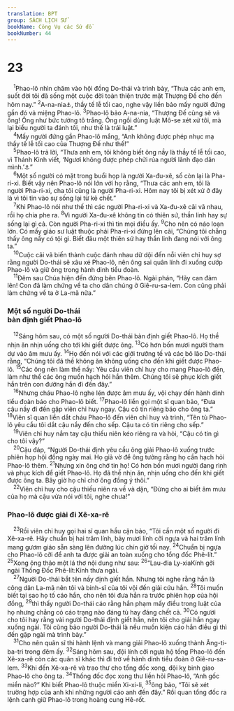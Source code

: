 ```yaml
---
translation: BPT
group: SÁCH LỊCH SỬ
bookName: Công Vụ các Sứ đồ 
bookNumber: 44
---
```


<div class="title"><h1>23</h1></div>
<span class="verse cong_23_1"> <sup>1</sup>Phao-lô nhìn chăm vào hội đồng Do-thái và trình bày, “Thưa các anh em, suốt đời tôi đã sống một cuộc đời toàn thiện trước mặt Thượng Đế cho đến hôm nay.”</span>
<span class="verse cong_23_2"><sup>2</sup>A-na-nia<a data-toggle="tooltip" data-placement="bottom" title="Đây không phải A-na-nia trong Sứ đồ 22:12.">⚓</a>, thầy tế lễ tối cao, nghe vậy liền bảo mấy người đứng gần đó vả miệng Phao-lô.</span>
<span class="verse cong_23_3"><sup>3</sup>Phao-lô bảo A-na-nia, “Thượng Đế cũng sẽ vả ông! Ông như bức tường tô trắng. Ông ngồi dùng luật Mô-se xét xử tôi, mà lại biểu người ta đánh tôi, như thế là trái luật.”<br/></span>
<span class="verse cong_23_4"> <sup>4</sup>Mấy người đứng gần Phao-lô mắng, “Anh không được phép nhục mạ thầy tế lễ tối cao của Thượng Đế như thế!”<br/></span>
<span class="verse cong_23_5"> <sup>5</sup>Phao-lô trả lời, “Thưa anh em, tôi không biết ông nầy là thầy tế lễ tối cao, vì Thánh Kinh viết, ‘Ngươi không được phép chửi rủa người lãnh đạo dân mình.’<a data-toggle="tooltip" data-placement="bottom" title="Xuất 22:28.">⚓</a>”<br/></span>
<span class="verse cong_23_6"> <sup>6</sup>Một số người có mặt trong buổi họp là người Xa-đu-xê, số còn lại là Pha-ri-xi. Biết vậy nên Phao-lô nói lớn với họ rằng, “Thưa các anh em, tôi là người Pha-ri-xi, cha tôi cũng là người Pha-ri-xi. Hôm nay tôi bị xét xử ở đây là vì tôi tin vào sự sống lại từ kẻ chết.”<br/></span>
<span class="verse cong_23_7"> <sup>7</sup>Khi Phao-lô nói như thế thì các người Pha-ri-xi và Xa-đu-xê cãi vã nhau, rồi họ chia phe ra.</span>
<span class="verse cong_23_8"><sup>8</sup>Vì người Xa-đu-xê không tin có thiên sứ, thần linh hay sự sống lại gì cả. Còn người Pha-ri-xi thì tin mọi điều ấy.</span>
<span class="verse cong_23_9"><sup>9</sup>Cho nên có náo loạn lớn. Có mấy giáo sư luật thuộc phái Pha-ri-xi đứng lên cãi, “Chúng tôi chẳng thấy ông nầy có tội gì. Biết đâu một thiên sứ hay thần linh đang nói với ông ta.”<br/></span>
<span class="verse cong_23_10"> <sup>10</sup>Cuộc cãi vã biến thành cuộc đánh nhau dữ dội đến nỗi viên chỉ huy sợ rằng người Do-thái sẽ xâu xé Phao-lô, nên ông sai quân lính đi xuống cướp Phao-lô và giữ ông trong hành dinh tiểu đoàn.<br/></span>
<span class="verse cong_23_11"> <sup>11</sup>Đêm sau Chúa hiện đến đứng bên Phao-lô. Ngài phán, “Hãy can đảm lên! Con đã làm chứng về ta cho dân chúng ở Giê-ru-sa-lem. Con cũng phải làm chứng về ta ở La-mã nữa.”<br/></span>
<div class="title"><h3>Một số người Do-thái<br/>bàn định giết Phao-lô</h3></div>
<span class="verse cong_23_12"> <sup>12</sup>Sáng hôm sau, có một số người Do-thái bàn định giết Phao-lô. Họ thề nhịn ăn nhịn uống cho tới khi giết được ông.</span>
<span class="verse cong_23_13"><sup>13</sup>Có hơn bốn mươi người tham dự vào âm mưu ấy.</span>
<span class="verse cong_23_14"><sup>14</sup>Họ đến nói với các giới trưởng tế và các bô lão Do-thái rằng, “Chúng tôi đã thề không ăn không uống cho đến khi giết được Phao-lô.</span>
<span class="verse cong_23_15"><sup>15</sup>Các ông nên làm thế nầy: Yêu cầu viên chỉ huy cho mang Phao-lô đến, làm như thể các ông muốn hạch hỏi hắn thêm. Chúng tôi sẽ phục kích giết hắn trên con đường hắn đi đến đây.”<br/></span>
<span class="verse cong_23_16"> <sup>16</sup>Nhưng cháu Phao-lô nghe lén được âm mưu ấy, vội chạy đến hành dinh tiểu đoàn báo cho Phao-lô biết.</span>
<span class="verse cong_23_17"><sup>17</sup>Phao-lô liền gọi một sĩ quan bảo, “Đưa cậu nầy đi đến gặp viên chỉ huy ngay. Cậu có tin riêng báo cho ông ta.”</span>
<span class="verse cong_23_18"><sup>18</sup>Viên sĩ quan liền dắt cháu Phao-lô đến viên chỉ huy và trình, “Tên tù Phao-lô yêu cầu tôi dắt cậu nầy đến cho sếp. Cậu ta có tin riêng cho sếp.”<br/></span>
<span class="verse cong_23_19"> <sup>19</sup>Viên chỉ huy nắm tay cậu thiếu niên kéo riêng ra và hỏi, “Cậu có tin gì cho tôi vậy?”<br/></span>
<span class="verse cong_23_20"> <sup>20</sup>Cậu đáp, “Người Do-thái định yêu cầu ông giải Phao-lô xuống trước phiên họp hội đồng ngày mai. Họ giả vờ để ông tưởng rằng họ cần hạch hỏi Phao-lô thêm.</span>
<span class="verse cong_23_21"><sup>21</sup>Nhưng xin ông chớ tin họ! Có hơn bốn mươi người đang rình và phục kích để giết Phao-lô. Họ đã thề nhịn ăn, nhịn uống cho đến khi giết được ông ta. Bây giờ họ chỉ chờ ông đồng ý thôi.”<br/></span>
<span class="verse cong_23_22"> <sup>22</sup>Viên chỉ huy cho cậu thiếu niên ra về và dặn, “Đừng cho ai biết âm mưu của họ mà cậu vừa nói với tôi, nghe chưa!”<br/></span>
<div class="title"><h3>Phao-lô được giải đi Xê-xa-rê</h3></div>
<span class="verse cong_23_23"> <sup>23</sup>Rồi viên chỉ huy gọi hai sĩ quan hầu cận bảo, “Tôi cần một số người đi Xê-xa-rê. Hãy chuẩn bị hai trăm lính, bảy mươi lính cỡi ngựa và hai trăm lính mang gươm giáo sẵn sàng lên đường lúc chín giờ tối nay.</span>
<span class="verse cong_23_24"><sup>24</sup>Chuẩn bị ngựa cho Phao-lô cỡi để anh ta được giải an toàn xuống cho tổng đốc Phê-lít.”</span>
<span class="verse cong_23_25"><sup>25</sup>Xong ông thảo một lá thơ nội dung như sau:</span>
<span class="verse cong_23_26"><sup>26</sup>“Lau-đia Ly-xiaKính gởi ngài Thống Đốc Phê-lít:Kính thưa ngài.<br/></span>
<span class="verse cong_23_27"> <sup>27</sup>Người Do-thái bắt tên nầy định giết hắn. Nhưng tôi nghe rằng hắn là công dân La-mã nên tôi và binh-sĩ của tôi vội đến giải cứu hắn.</span>
<span class="verse cong_23_28"><sup>28</sup>Tôi muốn biết tại sao họ tố cáo hắn, cho nên tôi đưa hắn ra trước phiên họp của hội đồng,</span>
<span class="verse cong_23_29"><sup>29</sup>thì thấy người Do-thái cáo rằng hắn phạm mấy điều trong luật của họ nhưng chẳng có cáo trạng nào đáng tù hay đáng chết cả.</span>
<span class="verse cong_23_30"><sup>30</sup>Có người cho tôi hay rằng vài người Do-thái định giết hắn, nên tôi cho giải hắn ngay xuống ngài. Tôi cũng bảo người Do-thái là nếu muốn kiện cáo hắn điều gì thì đến gặp ngài mà trình bày.”<br/></span>
<span class="verse cong_23_31"> <sup>31</sup>Cho nên quân sĩ thi hành lệnh và mang giải Phao-lô xuống thành Ăng-ti-ba-tri trong đêm ấy.</span>
<span class="verse cong_23_32"><sup>32</sup>Sáng hôm sau, đội lính cỡi ngựa hộ tống Phao-lô đến Xê-xa-rê còn các quân sĩ khác thì đi trở về hành dinh tiểu đoàn ở Giê-ru-sa-lem.</span>
<span class="verse cong_23_33"><sup>33</sup>Khi đến Xê-xa-rê và trao thư cho tổng đốc xong, đội kỵ binh giao Phao-lô cho ông ta.</span>
<span class="verse cong_23_34"><sup>34</sup>Thống đốc đọc xong thư liền hỏi Phao-lô, “Anh gốc miền nào?” Khi biết Phao-lô thuộc miền Xi-xi-li,</span>
<span class="verse cong_23_35"><sup>35</sup>ông bảo, “Tôi sẽ xét trường hợp của anh khi những người cáo anh đến đây.” Rồi quan tổng đốc ra lệnh canh giữ Phao-lô trong hoàng cung Hê-rốt.<br/></span>

